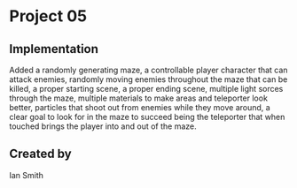 # Project 05

## Implementation
Added a randomly generating maze, a controllable player character that can attack enemies, randomly moving enemies throughout the maze that can be killed, a proper starting scene, a proper ending scene, multiple light sorces through the maze, multiple materials to make areas and teleporter look better, particles that shoot out from enemies while they move around, a clear goal to look for in the maze to succeed being the teleporter that when touched brings the player into and out of the maze.

## Created by
Ian Smith